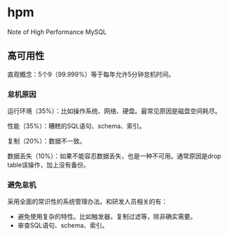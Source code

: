 # hpm
Note of High Performance MySQL

## 高可用性

直观概念：5个9（99.999%）等于每年允许5分钟怠机时间。

### 怠机原因

运行环境（35%）：比如操作系统、网络、硬盘。最常见原因是磁盘空间耗尽。

性能（35%）：糟糕的SQL语句、schema、索引。

复制（20%）：数据不一致。

数据丢失（10%）：如果不能容忍数据丢失，也是一种不可用。通常原因是drop table误操作，加上没有备份。

### 避免怠机

采用全面的常识性的系统管理办法。和研发人员相关的有：

- 避免使用复杂的特性。比如触发器，复制过滤等，除非确实需要。
- 审查SQL语句、schema、索引。




